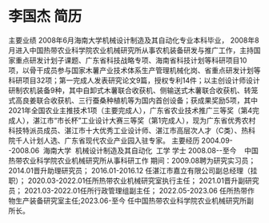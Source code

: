 # 李国杰 简历
主要业绩
2008年6月海南大学机械设计制造及其自动化专业本科毕业， 2008年8月进入中国热带农业科学院农业机械研究所从事农机装备研发与推广工作，主持国家重点研发计划子课题、广东省科技战略专项、海南省科技计划等科研项目10项，以骨干成员参与国家木薯产业技术体系生产管理机械化岗、省重点研发计划等科研项目32项；第一完成人发表研究论文9篇，授权专利14件；以主创设计师设计研制农机装备9种，其中自卸式木薯联合收获机、侧输送式木薯联合收获机、转笼式高良姜联合收获机、三行蚕桑种植机等为国内首创设备；获成果奖励5项，其中2021年全国农业主推技术1项（主要完成人），广东省农业技术推广三等奖（第4完成人），湛江市“市长杯”工业设计大赛三等奖（第1完成人），现为广东省优秀农村科技特派员成员、湛江市十大优秀工业设计师、湛江市高层次人才（C类）、热科院千人计划人选、广东省现代农业产业园入驻专家。
主要经历
2004.09--2008.06  海南大学  机械设计制造及其自动化  工学 学士
2008.08--至今    中国热带农业科学院农业机械研究所从事科研工作
期间：2009.08聘为研究实习员；
2014.01晋升助理研究员；
2016.01-2016.12 任湛江市嘉立有限公司副总经理（挂职）；
2020.03-2022.01任所热带农业机械研究室执行主任；
2021.01晋升副研究员；
2021.03-2022.01任所行政管理组副主任；
2022.05-2023.06 任所热带作物生产装备研究室主任;2023.06-至今 任中国热带农业科学院农业机械研究所副所长。
